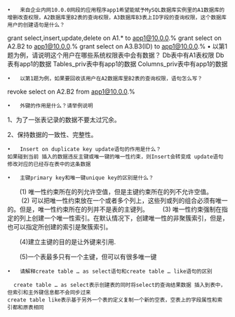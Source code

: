 	•	来自企业内网10.0.0网段的应用程序app1希望能赋予MySQL数据库实例里的A1数据库的增删改查权限，A2数据库里B2表的查询权限，A3数据库B3表上ID字段的查询权限，这个数据库用户的创建语句是什么？
  grant select,insert,update,delete on A1.*  to app1@10.0.0.%
  grant select on A2.B2 to app1@10.0.0.%
  grant select on A3.B3(ID) to app1@10.0.0.%
	•	以第1题为例，请说明这个用户在哪些系统权限表中会有数据？
  Db表中有A1表权限
  Db表有app1的数据
  Tables_priv表中有app1的数据
  Columns_priv表中有app1的数据

	•	以第1题为例，如果要回收该用户在A2数据库里B2表的查询权限，语句怎么写？
  revoke select on A2.B2 from app1@10.0.0.%

	•	外键的作用是什么？请举例说明
1、为了一张表记录的数据不要太过冗余。

2、保持数据的一致性、完整性。

	•	Insert on duplicate key update语句的作用是什么？
    如果碰到当前 插入的数据违反主键或唯一键的唯一性约束，则Insert会转变成 update语句修改对应的已经存在表中的这条数据

	•	主键primary key和唯一键unique key的区别是什么？
  　　(1) 唯一性约束所在的列允许空值，但是主键约束所在的列不允许空值。
　　  (2) 可以把唯一性约束放在一个或者多个列上，这些列或列的组合必须有唯一的。但是，唯一性约束所在的列并不是表的主键列。
　　(3) 唯一性约束强制在指定的列上创建一个唯一性索引。在默认情况下，创建唯一性的非聚簇索引，但是，也可以指定所创建的索引是聚簇索引。

　　(4)建立主键的目的是让外键来引用.

　　(5)一个表最多只有一个主键，但可以有很多唯一键

	•	请解释create table … as select语句和create table … like语句的区别

      create table … as select表示创建表的同时将select的查询结果数据 插入到表中，但索引和主外键信息都不会同步过来
    create table like表示基于另外一个表的定义复制一个新的空表，空表上的字段属性和索 引都和原表相同